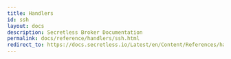 ```yaml
---
title: Handlers
id: ssh
layout: docs
description: Secretless Broker Documentation
permalink: docs/reference/handlers/ssh.html
redirect_to: https://docs.secretless.io/Latest/en/Content/References/handlers/ssh.htm
---
```

